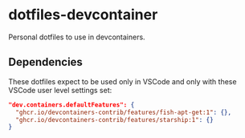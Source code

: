 # dotfiles-devcontainer

Personal dotfiles to use in devcontainers.

## Dependencies

These dotfiles expect to be used only in VSCode and only with these VSCode user level settings set:

``` json
"dev.containers.defaultFeatures": {
  "ghcr.io/devcontainers-contrib/features/fish-apt-get:1": {},
  "ghcr.io/devcontainers-contrib/features/starship:1": {}
}
```
